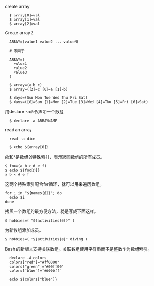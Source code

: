 create array
```
  $ array[0]=val
  $ array[1]=val
  $ array[2]=val
```


Create array 2
```
  ARRAY=(value1 value2 ... valueN)

  # 等同于

  ARRAY=(
    value1
    value2
    value3
  )

  $ array=(a b c)
  $ array=([2]=c [0]=a [1]=b)

  $ days=(Sun Mon Tue Wed Thu Fri Sat)
  $ days=([0]=Sun [1]=Mon [2]=Tue [3]=Wed [4]=Thu [5]=Fri [6]=Sat)
```

用declare -a命令声明一个数组
```
  $ declare -a ARRAYNAME
```

read an array 
```
  read -a dice
```


```
  $ echo ${array[0]}
```

@和*是数组的特殊索引，表示返回数组的所有成员。
```
$ foo=(a b c d e f)
$ echo ${foo[@]}
a b c d e f
```
这两个特殊索引配合for循环，就可以用来遍历数组。
```
for i in "${names[@]}"; do
  echo $i
done
```

拷贝一个数组的最方便方法，就是写成下面这样。
```
$ hobbies=( "${activities[@]}" )
```

为新数组添加成员。
```
$ hobbies=( "${activities[@]" diving )
```

Bash 的新版本支持关联数组。关联数组使用字符串而不是整数作为数组索引。
```
  declare -A colors
  colors["red"]="#ff0000"
  colors["green"]="#00ff00"
  colors["blue"]="#0000ff"

  echo ${colors["blue"]}
```